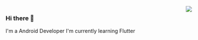 <img  align="right" src="https://github-readme-stats.vercel.app/api?username=MNIsRed&show_icons=true&count_private=true&hide_title=true">

### Hi there 👋
I'm a Android Developer
I'm currently learning Flutter
<!--
**MNIsRed/MNIsRed** is a ✨ _special_ ✨ repository because its `README.md` (this file) appears on your GitHub profile.

Here are some ideas to get you started:

- 🔭 I’m currently working on ...
- 🌱 I’m currently learning ...
- 👯 I’m looking to collaborate on ...
- 🤔 I’m looking for help with ...
- 💬 Ask me about ...
- 📫 How to reach me: ...
- 😄 Pronouns: ...
- ⚡ Fun fact: ...
-->
